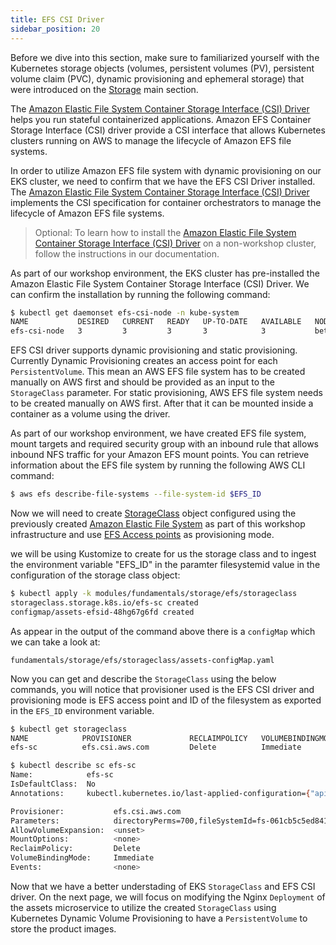 ```yaml
---
title: EFS CSI Driver
sidebar_position: 20
---
```


Before we dive into this section, make sure to familiarized yourself with the Kubernetes storage objects (volumes, persistent volumes (PV), persistent volume claim (PVC), dynamic provisioning and ephemeral storage) that were introduced on the [Storage](../index.md) main section.

The [Amazon Elastic File System Container Storage Interface (CSI) Driver](https://github.com/kubernetes-sigs/aws-efs-csi-driver) helps you run stateful containerized applications. Amazon EFS Container Storage Interface (CSI) driver provide a CSI interface that allows Kubernetes clusters running on AWS to manage the lifecycle of Amazon EFS file systems.

In order to utilize Amazon EFS file system with dynamic provisioning on our EKS cluster, we need to confirm that we have the EFS CSI Driver installed. The [Amazon Elastic File System Container Storage Interface (CSI) Driver](https://github.com/kubernetes-sigs/aws-efs-csi-driver) implements the CSI specification for container orchestrators to manage the lifecycle of Amazon EFS file systems.

> Optional: 
> To learn how to install the [Amazon Elastic File System Container Storage Interface (CSI) Driver](https://github.com/kubernetes-sigs/aws-efs-csi-driver) on a non-workshop cluster, follow the instructions in our documentation.

As part of our workshop environment, the EKS cluster has pre-installed the Amazon Elastic File System Container Storage Interface (CSI) Driver. We can confirm the installation by running the following command:

```bash
$ kubectl get daemonset efs-csi-node -n kube-system
NAME           DESIRED   CURRENT   READY   UP-TO-DATE   AVAILABLE   NODE SELECTOR                 AGE
efs-csi-node   3         3         3       3            3           beta.kubernetes.io/os=linux   2d1h
```

EFS CSI driver supports dynamic provisioning and static provisioning. Currently Dynamic Provisioning creates an access point for each `PersistentVolume`. This mean an AWS EFS file system has to be created manually on AWS first and should be provided as an input to the `StorageClass` parameter. For static provisioning, AWS EFS file system needs to be created manually on AWS first. After that it can be mounted inside a container as a volume using the driver.

As part of our workshop environment, we have created EFS file system, mount targets and required security group with an inbound rule that allows inbound NFS traffic for your Amazon EFS mount points. You can retrieve information about the EFS file system by running the following AWS CLI command:

```bash
$ aws efs describe-file-systems --file-system-id $EFS_ID 
```

Now we will need to create [StorageClass](https://kubernetes.io/docs/concepts/storage/storage-classes/) object configured using the previously created [Amazon Elastic File System](https://docs.aws.amazon.com/efs/latest/ug/whatisefs.html) as part of this workshop infrastructure and use [EFS Access points](https://docs.aws.amazon.com/efs/latest/ug/efs-access-points.html) as provisioning mode.

we will be using Kustomize to create for us the storage class and to ingest the environment variable "EFS_ID" in the paramter filesystemid value in the configuration of the storage class object: 

```bash
$ kubectl apply -k modules/fundamentals/storage/efs/storageclass 
storageclass.storage.k8s.io/efs-sc created
configmap/assets-efsid-48hg67g6fd created
```

As appear in the output of the command above there is a `configMap` which we can take a look at:

```file
fundamentals/storage/efs/storageclass/assets-configMap.yaml
```

Now you can get and describe the `StorageClass` using the below commands, you will notice that provisioner used is the EFS CSI driver and provisioning mode is EFS access point and ID of the filesystem as exported in the `EFS_ID` environment variable.

```bash
$ kubectl get storageclass
NAME            PROVISIONER             RECLAIMPOLICY   VOLUMEBINDINGMODE      ALLOWVOLUMEEXPANSION   AGE
efs-sc          efs.csi.aws.com         Delete          Immediate              false                  8m29s
```

```bash
$ kubectl describe sc efs-sc
Name:            efs-sc
IsDefaultClass:  No
Annotations:     kubectl.kubernetes.io/last-applied-configuration={"apiVersion":"storage.k8s.io/v1","kind":"StorageClass","metadata":{"annotations":{},"name":"efs-sc"},"parameters":{"directoryPerms":"700","fileSystemId":"fs-061cb5c5ed841a6b0","provisioningMode":"efs-ap"},"provisioner":"efs.csi.aws.com"}

Provisioner:           efs.csi.aws.com
Parameters:            directoryPerms=700,fileSystemId=fs-061cb5c5ed841a6b0,provisioningMode=efs-ap
AllowVolumeExpansion:  <unset>
MountOptions:          <none>
ReclaimPolicy:         Delete
VolumeBindingMode:     Immediate
Events:                <none>
```

Now that we have a better understading of EKS `StorageClass` and EFS CSI driver. On the next page, we will focus on modifying the Nginx `Deployment` of the assets microservice to utilize the created `StorageClass` using Kubernetes Dynamic Volume Provisioning to have a `PersistentVolume` to store the product images. 